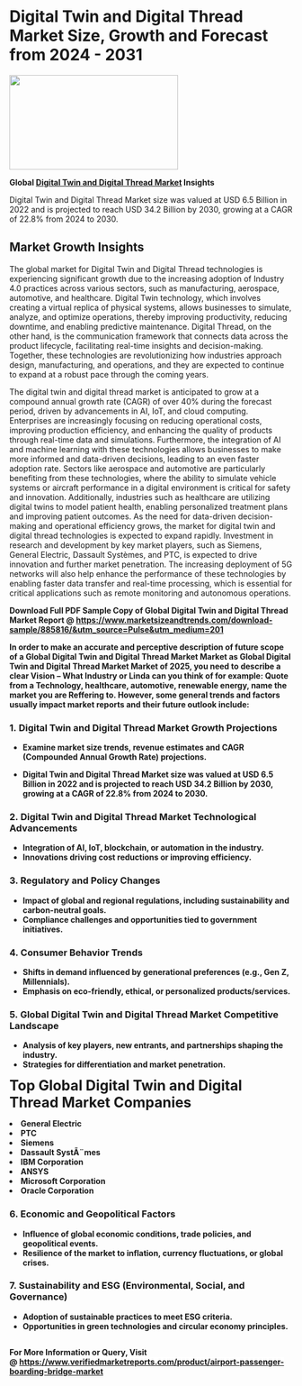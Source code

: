 <H1>Digital Twin and Digital Thread Market Size, Growth and Forecast from 2024 - 2031</H1><img class="aligncenter size-medium wp-image-584254" src="https://thirdeyenews.in/wp-content/uploads/2024/09/Global-Market-Research-300x168.jpeg" alt="" width="300" height="168" /><p><strong>Global&nbsp;<a href="https://www.marketsizeandtrends.com/download-sample/885816/&amp;utm_source=Pulse&amp;utm_medium=201">Digital Twin and Digital Thread Market</a> Insights</strong></p><p>Digital Twin and Digital Thread Market size was valued at USD 6.5 Billion in 2022 and is projected to reach USD 34.2 Billion by 2030, growing at a CAGR of 22.8% from 2024 to 2030.</p><p><h2>Market Growth Insights</h2> <p>The global market for Digital Twin and Digital Thread technologies is experiencing significant growth due to the increasing adoption of Industry 4.0 practices across various sectors, such as manufacturing, aerospace, automotive, and healthcare. Digital Twin technology, which involves creating a virtual replica of physical systems, allows businesses to simulate, analyze, and optimize operations, thereby improving productivity, reducing downtime, and enabling predictive maintenance. Digital Thread, on the other hand, is the communication framework that connects data across the product lifecycle, facilitating real-time insights and decision-making. Together, these technologies are revolutionizing how industries approach design, manufacturing, and operations, and they are expected to continue to expand at a robust pace through the coming years.</p> <p><strong></strong></p> <p>The digital twin and digital thread market is anticipated to grow at a compound annual growth rate (CAGR) of over 40% during the forecast period, driven by advancements in AI, IoT, and cloud computing. Enterprises are increasingly focusing on reducing operational costs, improving production efficiency, and enhancing the quality of products through real-time data and simulations. Furthermore, the integration of AI and machine learning with these technologies allows businesses to make more informed and data-driven decisions, leading to an even faster adoption rate. Sectors like aerospace and automotive are particularly benefiting from these technologies, where the ability to simulate vehicle systems or aircraft performance in a digital environment is critical for safety and innovation. Additionally, industries such as healthcare are utilizing digital twins to model patient health, enabling personalized treatment plans and improving patient outcomes. As the need for data-driven decision-making and operational efficiency grows, the market for digital twin and digital thread technologies is expected to expand rapidly. Investment in research and development by key market players, such as Siemens, General Electric, Dassault Systèmes, and PTC, is expected to drive innovation and further market penetration. The increasing deployment of 5G networks will also help enhance the performance of these technologies by enabling faster data transfer and real-time processing, which is essential for critical applications such as remote monitoring and autonomous operations.</p> <p><strong></p><p><span class=""><strong>Download Full PDF Sample Copy of Global Digital Twin and Digital Thread Market Report</strong> @ <a href="https://www.marketsizeandtrends.com/download-sample/885816/&amp;utm_source=Pulse&amp;utm_medium=201" target="_blank">https://www.marketsizeandtrends.com/download-sample/885816/&amp;utm_source=Pulse&amp;utm_medium=201</a></span></p><p>In order to make an accurate and perceptive description of future scope of a Global&nbsp;Digital Twin and Digital Thread Market Market as Global&nbsp;Digital Twin and Digital Thread Market Market of 2025, you need to describe a clear Vision &ndash; What Industry or Linda can you think of for example: Quote from a Technology, healthcare, automotive, renewable energy, name the market you are Reffering to. However, some general trends and factors usually impact market reports and their future outlook include:</p><h3>1.&nbsp;<strong>Digital Twin and Digital Thread Market Growth Projections</strong></h3><ul><li>Examine market size trends, revenue estimates and CAGR (Compounded Annual Growth Rate) projections.</li><li><p>Digital Twin and Digital Thread Market size was valued at USD 6.5 Billion in 2022 and is projected to reach USD 34.2 Billion by 2030, growing at a CAGR of 22.8% from 2024 to 2030.</p></li></ul><h3>2.&nbsp;<strong>Digital Twin and Digital Thread Market Technological Advancements</strong></h3><ul><li>Integration of AI, IoT, blockchain, or automation in the industry.</li><li>Innovations driving cost reductions or improving efficiency.</li></ul><h3>3.&nbsp;<strong>Regulatory and Policy Changes</strong></h3><ul><li>Impact of global and regional regulations, including sustainability and carbon-neutral goals.</li><li>Compliance challenges and opportunities tied to government initiatives.</li></ul><h3>4.&nbsp;<strong>Consumer Behavior Trends</strong></h3><ul><li>Shifts in demand influenced by generational preferences (e.g., Gen Z, Millennials).</li><li>Emphasis on eco-friendly, ethical, or personalized products/services.</li></ul><h3>5.&nbsp;<strong>Global Digital Twin and Digital Thread Market Competitive Landscape</strong></h3><ul><li>Analysis of key players, new entrants, and partnerships shaping the industry.</li><li>Strategies for differentiation and market penetration.</li></ul><p data-pm-slice="1 1 []"><span style="color: inherit; font-family: inherit; font-size: 25px;">Top Global Digital Twin and Digital Thread Market Companies</span></p><div class="" data-test-id=""><p><li>General Electric</li><li> PTC</li><li> Siemens</li><li> Dassault SystÃ¨mes</li><li> IBM Corporation</li><li> ANSYS</li><li> Microsoft Corporation</li><li> Oracle Corporation</li></p></div><h3>6.&nbsp;<strong>Economic and Geopolitical Factors</strong></h3><ul><li>Influence of global economic conditions, trade policies, and geopolitical events.</li><li>Resilience of the market to inflation, currency fluctuations, or global crises.</li></ul><h3>7.&nbsp;<strong>Sustainability and ESG (Environmental, Social, and Governance)</strong></h3><ul><li>Adoption of sustainable practices to meet ESG criteria.</li><li>Opportunities in green technologies and circular economy principles.</li></ul><h2><strong style="font-size: 14px;">For More Information or Query, Visit @&nbsp;</strong><a style="background-color: #ffffff; font-size: 14px;" href="https://www.marketsizeandtrends.com/report/digital-twin-amp-digital-thread-market/" target="_blank">https://www.verifiedmarketreports.com/product/airport-passenger-boarding-bridge-market</a></h2>
